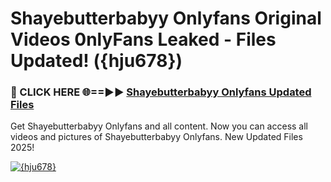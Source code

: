 # Shayebutterbabyy Onlyfans Original Videos 0nlyFans Leaked - Files Updated! ({hju678})

<h3>🔴 CLICK HERE 🌐==►► <a href="https://tinyurl.com/ms9xzufz" rel="nofollow">Shayebutterbabyy Onlyfans Updated Files</a></h3>

Get Shayebutterbabyy Onlyfans and all content. Now you can access all videos and pictures of Shayebutterbabyy Onlyfans. New Updated Files 2025!

[![{hju678}](https://i.imgur.com/PQ7UWWw.gif)](https://tinyurl.com/ms9xzufz)